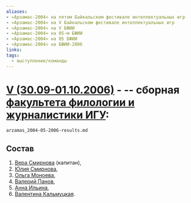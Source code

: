 ```yaml
---
aliases:
- «Арзамас-2004» на пятом Байкальском фестивале интеллектуальных игр
- «Арзамас-2004» на V Байкальском фестивале интеллектуальных игр
- «Арзамас-2004» на V БФИИ
- «Арзамас-2004» на 05-м БФИИ
- «Арзамас-2004» на 05 БФИИ
- «Арзамас-2004» на БФИИ-2006
links:
tags: 
  - выступление/команды
---
```

# [V (30.09-01.10.2006)](bfii-05-2006) - [ ](arzamas_2004.md) -- сборная [факультета филологии и журналистики ИГУ](isu_phil.md):

```{.include}
arzamas_2004-05-2006-results.md
```

## Состав

1. [Вера Смирнова](smirnova_vera-05-2006.md) (капитан),
2. [Юлия Смирнова](smirnova_yuliya-05-2006.md),
3. [Ольга Моноева](monoeva-05-2006.md),
4. [Валерий Панов](panov-05-2006.md),
5. [Анна Ильина](iliina_anna-05-2006.md),
6. [Валентина Кальмуцкая](kalmutskaya-05-2006.md).